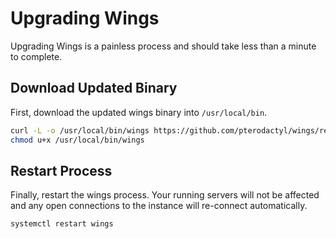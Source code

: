 # Upgrading Wings
Upgrading Wings is a painless process and should take less than a minute to complete.

## Download Updated Binary
First, download the updated wings binary into `/usr/local/bin`.

``` bash
curl -L -o /usr/local/bin/wings https://github.com/pterodactyl/wings/releases/download/v1.0.0-rc.7/wings_linux_amd64
chmod u+x /usr/local/bin/wings
```

## Restart Process
Finally, restart the wings process. Your running servers will not be affected and any open
connections to the instance will re-connect automatically.

``` bash
systemctl restart wings
```
